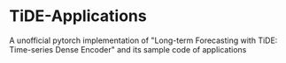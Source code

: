 # TiDE-Applications
A unofficial pytorch implementation of "Long-term Forecasting with TiDE: Time-series Dense Encoder" and its sample code of applications
